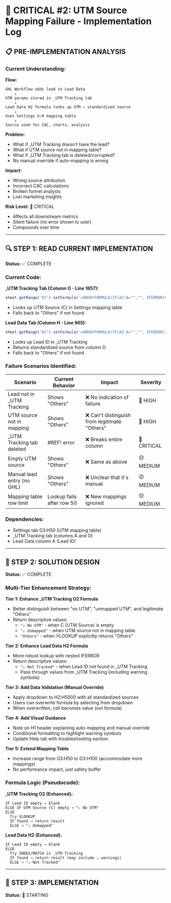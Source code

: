 # 🔧 CRITICAL #2: UTM Source Mapping Failure - Implementation Log

## 📋 PRE-IMPLEMENTATION ANALYSIS

### **Current Understanding:**

**Flow:**
```
GHL Workflow adds lead to Lead Data
    ↓
UTM params stored in _UTM Tracking tab
    ↓
Lead Data H2 formula looks up UTM → standardized source
    ↓
Uses Settings G:H mapping table
    ↓
Source used for CAC, charts, analysis
```

**Problem:**
- What if _UTM Tracking doesn't have the lead?
- What if UTM source not in mapping table?
- What if _UTM Tracking tab is deleted/corrupted?
- No manual override if auto-mapping is wrong

**Impact:**
- Wrong source attribution
- Incorrect CAC calculations
- Broken funnel analysis
- Lost marketing insights

**Risk Level:** 🔴 CRITICAL
- Affects all downstream metrics
- Silent failure (no error shown to user)
- Compounds over time

---

## 🔍 STEP 1: READ CURRENT IMPLEMENTATION

**Status:** ✅ COMPLETE

### **Current Code:**

**_UTM Tracking Tab (Column O - Line 1657):**
```javascript
sheet.getRange('O2').setFormula('=ARRAYFORMULA(IF(A2:A="","", IFERROR(VLOOKUP(LOWER(C2:C), Settings!$G$3:$H$50, 2, FALSE), "Others")))');
```
- Looks up UTM Source (C) in Settings mapping table
- Falls back to "Others" if not found

**Lead Data Tab (Column H - Line 965):**
```javascript
sheet.getRange('H2').setFormula('=ARRAYFORMULA(IF(A2:A="","", IFERROR(INDEX(\'_UTM Tracking\'!O:O, MATCH(A2:A, \'_UTM Tracking\'!A:A, 0)), "Others")))');
```
- Looks up Lead ID in _UTM Tracking
- Returns standardized source from column O
- Falls back to "Others" if not found

### **Failure Scenarios Identified:**

| Scenario | Current Behavior | Impact | Severity |
|----------|------------------|--------|----------|
| Lead not in _UTM Tracking | Shows "Others" | ❌ No indication of failure | 🔴 HIGH |
| UTM source not in mapping | Shows "Others" | ❌ Can't distinguish from legitimate "Others" | 🔴 HIGH |
| _UTM Tracking tab deleted | #REF! error | ❌ Breaks entire column | 🔴 CRITICAL |
| Empty UTM source | Shows "Others" | ❌ Same as above | 🟡 MEDIUM |
| Manual lead entry (no GHL) | Shows "Others" | ❌ Unclear that it's manual | 🟡 MEDIUM |
| Mapping table row limit | Lookup fails after row 50 | ❌ New mappings ignored | 🟡 MEDIUM |

### **Dependencies:**
- Settings tab G3:H50 (UTM mapping table)
- _UTM Tracking tab (columns A and O)
- Lead Data column A (Lead ID)

---

## 🎯 STEP 2: SOLUTION DESIGN

**Status:** ✅ COMPLETE

### **Multi-Tier Enhancement Strategy:**

**Tier 1: Enhance _UTM Tracking O2 Formula**
- Better distinguish between "no UTM", "unmapped UTM", and legitimate "Others"
- Return descriptive values:
  - `"⚠️ No UTM"` - when C (UTM Source) is empty
  - `"⚠️ Unmapped"` - when UTM source not in mapping table
  - `"Others"` - when VLOOKUP explicitly returns "Others"

**Tier 2: Enhance Lead Data H2 Formula**
- More robust lookup with nested IFERROR
- Return descriptive values:
  - `"⚠️ Not Tracked"` - when Lead ID not found in _UTM Tracking
  - Pass through values from _UTM Tracking (including warning symbols)

**Tier 3: Add Data Validation (Manual Override)**
- Apply dropdown to H2:H5000 with all standardized sources
- Users can overwrite formula by selecting from dropdown
- When overwritten, cell becomes value (not formula)

**Tier 4: Add Visual Guidance**
- Note on H1 header explaining auto-mapping and manual override
- Conditional formatting to highlight warning symbols
- Update Help tab with troubleshooting section

**Tier 5: Extend Mapping Table**
- Increase range from G3:H50 to G3:H100 (accommodate more mappings)
- No performance impact, just safety buffer

### **Formula Logic (Pseudocode):**

**_UTM Tracking O2 (Enhanced):**
```
IF Lead ID empty → blank
ELSE IF UTM Source (C) empty → "⚠️ No UTM"
ELSE
  Try VLOOKUP
  IF found → return result
  ELSE → "⚠️ Unmapped"
```

**Lead Data H2 (Enhanced):**
```
IF Lead ID empty → blank
ELSE
  Try INDEX/MATCH in _UTM Tracking
  IF found → return result (may include ⚠️ warnings)
  ELSE → "⚠️ Not Tracked"
```

---

## 🔨 STEP 3: IMPLEMENTATION

**Status:** 🔄 STARTING

